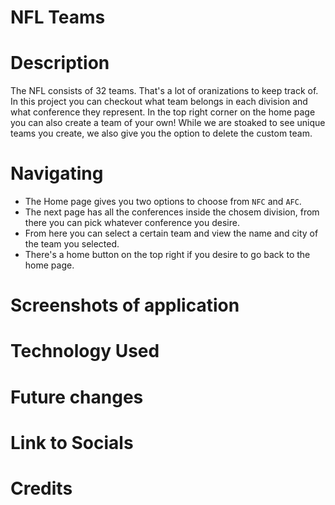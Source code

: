 # NFL Teams

# Description 

The NFL consists of 32 teams. That's a lot of oranizations to keep track of. In this project you can checkout what team belongs in each division and what conference they represent. In the top right corner on the home page you can also create a team of your own! While we are stoaked to see unique teams you create, we also give you the option to delete the custom team.

# Navigating 

- The Home page gives you two options to choose from `NFC` and `AFC`.
- The next page has all the conferences inside the chosem division, from there you can pick whatever conference you desire.
- From here you can select a certain team and view the name and city of the team you selected.
- There's a home button on the top right if you desire to go back to the home page.

# Screenshots of application

# Technology Used

# Future changes

# Link to Socials

# Credits